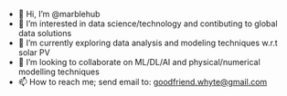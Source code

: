 - 👋 Hi, I’m @marblehub
- 👀 I’m interested in data science/technology and contibuting to global data solutions
- 🌱 I’m currently exploring data analysis and modeling techniques w.r.t solar PV
- 💞️ I’m looking to collaborate on ML/DL/AI and physical/numerical modelling techniques
- 📫 How to reach me; send email to: goodfriend.whyte@gmail.com

<!---
marblehub/marblehub is a ✨ special ✨ repository because its `README.md` (this file) appears on your GitHub profile.
You can click the Preview link to take a look at your changes.
--->
